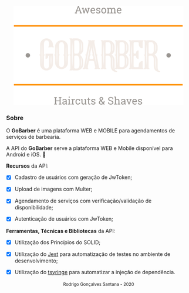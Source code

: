 <div align="center">
  <img src="logo.svg">
</div>




### Sobre
O **GoBarber** é uma plataforma WEB e MOBILE para agendamentos de serviços de barbearia.


A API do **GoBarber** serve a plataforma WEB e Mobile disponível para Android e iOS. :iphone:


**Recursos** da API:

- [x] Cadastro de usuários com geração de JwToken;
- [x] Upload de imagens com Multer;
- [x] Agendamento de serviços com verificação/validação de disponibilidade;
- [x] Autenticação de usuários com JwToken;


**Ferramentas, Técnicas e Bibliotecas** da API:

- [x] Utilização dos Princípios do SOLID;
- [x] Utilização do [Jest](https://jestjs.io/) para automatização de testes no ambiente de desenvolvimento;
- [x] Utilização do [tsyringe](https://github.com/microsoft/tsyringe) para automatizar a injeção de dependência.




<div align="center">
  <small>Rodrigo Gonçalves Santana - 2020</small>
</div>
